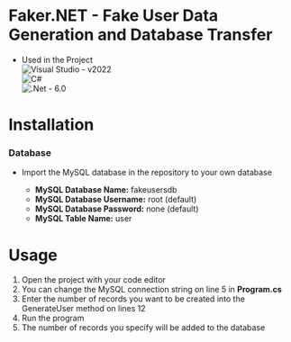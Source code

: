 # Faker.NET - Fake User Data Generation and Database Transfer
- Used in the Project <br>
![Visual Studio](https://img.shields.io/badge/Visual%20Studio-5C2D91.svg?style=for-the-badge&logo=visual-studio&logoColor=white) - v2022<br>
![C#](https://img.shields.io/badge/c%23-%23239120.svg?style=for-the-badge&logo=c-sharp&logoColor=white)<br>
![.Net](https://img.shields.io/badge/.NET-5C2D91?style=for-the-badge&logo=.net&logoColor=white) - 6.0<br>

# Installation

<h3>Database</h3>
<ul>
  <li>Import the MySQL database in the repository to your own database</li>
  <ul>
    <li><strong>MySQL Database Name:</strong> fakeusersdb</li>
    <li><strong>MySQL Database Username:</strong> root (default)</li>
    <li><strong>MySQL Database Password:</strong> none (default)</li>
    <li><strong>MySQL Table Name:</strong> user</li>
  </ul>
</ul>

# Usage
<ol>
  <li>Open the project with your code editor</li>
  <li>You can change the MySQL connection string on line 5 in <strong>Program.cs</strong></li>
  <li>Enter the number of records you want to be created into the GenerateUser method on lines 12</li>
  <li>Run the program</li>
  <li>The number of records you specify will be added to the database</li>
</ol>
